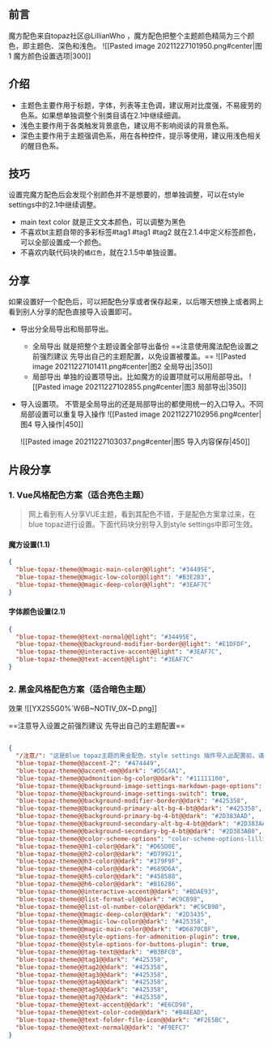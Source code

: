 ## 前言
魔方配色来自topaz社区@LillianWho ，魔方配色把整个主题颜色精简为三个颜色，即主题色、深色和浅色。
![[Pasted image 20211227101950.png#center|图1 魔方颜色设置选项|300]]

## 介绍
- 主题色主要作用于标题，字体，列表等主色调，建议用对比度强，不易疲劳的色系。如果想单独调整个别类目请在2.1中继续细调。
- 浅色主要作用于各类触发背景底色，建议用不影响阅读的背景色系。
- 深色主要作用于主题强调色系，用在各种控件，提示等使用，建议用浅色相关的醒目色系。
## 技巧
设置完魔方配色后会发现个别颜色并不是想要的，想单独调整，可以在style settings中的2.1中继续调整。
-  main text color 就是正文文本颜色，可以调整为黑色
- 不喜欢bt主题自带的多彩标签#tag1 #tag1 #tag2  就在2.1.4中定义标签颜色，可以全部设置成一个颜色。
- 不喜欢内联代码块的`橘红色`，就在2.1.5中单独设置。
## 分享
如果设置好一个配色后，可以把配色分享或者保存起来，以后哪天想换上或者网上看到别人分享的配色直接导入设置即可。
- 导出分全局导出和局部导出。
	- 全局导出 就是把整个主题设置全部导出备份 
	  ==注意使用魔法配色设置之前强烈建议 先导出自己的主题配置，以免设置被覆盖。==
		![[Pasted image 20211227101411.png#center|图2 全局导出|350]]
	- 局部导出 单独的设置项导出。比如魔方的设置项就可以用局部导出。
		![[Pasted image 20211227102855.png#center|图3 局部导出|350]]
- 导入设置项。 不管是全局导出的还是局部导出的都使用统一的入口导入。不同局部设置可以重复导入操作
	![[Pasted image 20211227102956.png#center|图4 导入操作|450]]
	
	![[Pasted image 20211227103037.png#center|图5 导入内容保存|450]]

## 片段分享
###  1. Vue风格配色方案（适合亮色主题）
> 网上看到有人分享VUE主题，看到其配色不错，于是配色方案拿过来，在blue topaz进行设置。下面代码块分别导入到style settings中即可生效。


####  魔方设置(1.1)
```json
{
  "blue-topaz-theme@@magic-main-color@@light": "#34495E",
  "blue-topaz-theme@@magic-low-color@@light": "#B3E2B3",
  "blue-topaz-theme@@magic-deep-color@@light": "#3EAF7C"
}
```
#### 字体颜色设置(2.1)
```json
{
  "blue-topaz-theme@@text-normal@@light": "#34495E",
  "blue-topaz-theme@@background-modifier-border@@light": "#E1DFDF",
  "blue-topaz-theme@@interactive-accent@@light": "#3EAF7C",
  "blue-topaz-theme@@text-accent@@light": "#3EAF7C"
}
```
### 2. 黑金风格配色方案（适合暗色主题）
效果
![[YX2S5G0%`W6B~NOTIV_0X~D.png]]

==注意导入设置之前强烈建议 先导出自己的主题配置==

```json

{
  "/注意/": "这是Blue topaz主题的黑金配色，style settings 插件导入此配置前，请先导出你当前的配置进行备份。" ,
  "blue-topaz-theme@@accent-2": "#474449",
  "blue-topaz-theme@@accent-em@@dark": "#D5C4A1",
  "blue-topaz-theme@@admonition-bg-color@@dark": "#11111100",
  "blue-topaz-theme@@background-image-settings-markdown-page-options": "background-image-settings-markdown-page-sea-and-sky",
  "blue-topaz-theme@@background-image-settings-switch": true,
  "blue-topaz-theme@@background-modifier-border@@dark": "#425358",
  "blue-topaz-theme@@background-primary-alt-bg-4-bt@@dark": "#425358",
  "blue-topaz-theme@@background-primary-bg-4-bt@@dark": "#2D383AAD",
  "blue-topaz-theme@@background-secondary-alt-bg-4-bt@@dark": "#2D383AA6",
  "blue-topaz-theme@@background-secondary-bg-4-bt@@dark": "#2D383AB8",
  "blue-topaz-theme@@color-scheme-options": "color-scheme-options-lillimon-topaz",
  "blue-topaz-theme@@h1-color@@dark": "#D65D0E",
  "blue-topaz-theme@@h2-color@@dark": "#D79921",
  "blue-topaz-theme@@h3-color@@dark": "#179F9F",
  "blue-topaz-theme@@h4-color@@dark": "#689D6A",
  "blue-topaz-theme@@h5-color@@dark": "#458588",
  "blue-topaz-theme@@h6-color@@dark": "#B16286",
  "blue-topaz-theme@@interactive-accent@@dark": "#BDAE93",
  "blue-topaz-theme@@list-format-ul@@dark": "#C9CB98",
  "blue-topaz-theme@@list-ol-number-color@@dark": "#C9CB98",
  "blue-topaz-theme@@magic-deep-color@@dark": "#2D3435",
  "blue-topaz-theme@@magic-low-color@@dark": "#425358",
  "blue-topaz-theme@@magic-main-color@@dark": "#D6870CBF",
  "blue-topaz-theme@@style-options-for-admonition-plugin": true,
  "blue-topaz-theme@@style-options-for-buttons-plugin": true,
  "blue-topaz-theme@@tag-text@@dark": "#B3BFCB",
  "blue-topaz-theme@@tag1@@dark": "#425358",
  "blue-topaz-theme@@tag2@@dark": "#425358",
  "blue-topaz-theme@@tag3@@dark": "#425358",
  "blue-topaz-theme@@tag4@@dark": "#425358",
  "blue-topaz-theme@@tag5@@dark": "#425358",
  "blue-topaz-theme@@tag7@@dark": "#425358",
  "blue-topaz-theme@@text-accent@@dark": "#E6CD98",
  "blue-topaz-theme@@text-color-code@@dark": "#B48EAD",
  "blue-topaz-theme@@text-folder-file-icon@@dark": "#F2E5BC",
  "blue-topaz-theme@@text-normal@@dark": "#F9EFC7"
}

```